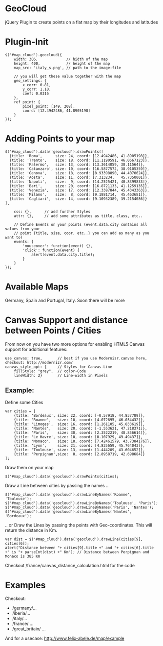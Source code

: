 GeoCloud
========

jQuery Plugin to create points on a flat map by their longitudes and latitudes

Plugin-Init
========

    $('#map_cloud').geocloud({
        width: 306,             // hidth of the map
        height: 400,            // height of the map
        map_src: 'italy_s.png', // path to the image-file
    
        // you will get these value together with the map
        geo_settings: {         
            x_corr: 0.81,
            y_corr: 1.10,
            coef: 0.0316
        },
        ref_point: { 
            pixel_point: [149, 208],
            coord: [12.4942486, 41.8905198]
        }                   
    });   

Adding Points to your map
=======
    $('#map_cloud').data('geocloud').drawPoints([
      {title: 'Roma',      size: 24, coord: [12.4942486, 41.8905198]},
      {title: 'Trento',    size: 18, coord: [11.1190591, 46.0667123]},
      {title: 'Palermo',   size: 13, coord: [13.3614059, 38.11564]},
      {title: 'Catanzaro', size: 10, coord: [16.5877572, 38.9105359]},
      {title: 'Genova',    size: 18, coord: [8.93398890, 44.4070624]},
      {title: 'Aosta',     size: 11, coord: [7.313234,   45.7350001]},
      {title: 'Napoli',    size:  9, coord: [14.2525421, 40.8399833]},
      {title: 'Bari',      size: 20, coord: [16.8721133, 41.1259135]},
      {title: 'Venezia',   size: 17, coord: [12.3387844, 45.4343363]},
      {title: 'Milano',    size:  8, coord: [9.1881714,  45.463681]},
      {title: 'Cagliari',  size: 14, coord: [9.10932389, 39.2154086]}
    ],
    
        css: {},      // add further Styles
        attr: {},     // add some attributes as title, class, etc..
    
        // Define Events on your points (event.data.city contains all values from your 
        // point {title, size, coor, etc..} you can add as many as you want to)
        events: {    
            'mouseover': function(event) {},
            'click': function(event) {
                alert(event.data.city.title);
            }          
        }
    });


Available Maps
========
Germany, Spain and Portugal, Italy.
Soon there will be more


Canvas Support and distance between Points / Cities
========
From now on you have two more options for enabling HTML5 Canvas support for additional features:
    
    use_canvas: true,       // best if you use Modernizr.canvas here, checkout: http://modernizr.com/
    canvas_style_opt: {     // Styles for Canvas-Line
        fillStyle: "grey",  // color-Code
        lineWidth: 2}       // Line-width in Pixels

Example:
-------

Define some Cities

    var cities = [
        {title: 'Bordeaux', size: 22, coord: [-0.57918, 44.837789]},
        {title: 'Roanne',   size: 10, coord: [4.072695, 46.034432]},
        {title: 'Limoges',  size: 16, coord: [1.261105, 45.833619]},
        {title: 'Nantes',   size: 20, coord: [-1.553621, 47.218371]},
        {title: 'Paris',    size: 30, coord: [2.3522219, 48.856614]},
        {title: 'Le Havre', size: 10, coord: [0.107929, 49.49437]},
        {title: 'Monaco',   size: 18, coord: [7.42461579, 43.7384176]},
        {title: 'Lyon',     size: 21, coord: [4.835659, 45.764043]},
        {title: 'Toulouse', size: 13, coord: [1.444209, 43.604652]},
        {title: 'Perpignan',size:  8, coord: [2.8958719, 42.698684]}    
    ];

Draw them on your map

    $('#map_cloud').data('geocloud').drawPoints(cities);

Draw a Line between cities by passing the names ..

    $('#map_cloud').data('geocloud').drawLineByNames('Roanne', 'Toulouse');
    $('#map_cloud').data('geocloud').drawLineByNames('Toulouse', 'Paris');
    $('#map_cloud').data('geocloud').drawLineByNames('Paris', 'Nantes');
    $('#map_cloud').data('geocloud').drawLineByNames('Nantes', 'Bordeaux');

.. or Draw the Lines by passing the points with Geo-coordinates. This will return the distance in Km.

    var dist = $('#map_cloud').data('geocloud').drawLine(cities[9], cities[6]);
    alert("Distance between "+ cities[9].title +" and "+ cities[6].title +" is "+ parseInt(dist) +" Km"); // Distance between Perpignan and Monaco is 385 Km

Checkout /france/canvas_distance_calculation.html for the code

Examples
========
Checkout: 
 - /germany/...
 - /iberia/...
 - /italy/...
 - /france/ ...
 - /great_britain/ ...

And for a usecase: 
http://www.felix-abele.de/map/example
